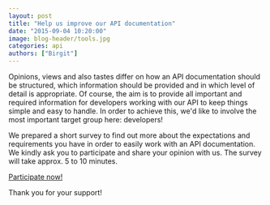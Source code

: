 ```yaml
---
layout: post
title: "Help us improve our API documentation"
date: "2015-09-04 10:20:00"
image: blog-header/tools.jpg
categories: api
authors: ["Birgit"]
---
```


Opinions, views and also tastes differ on how an API documentation should be structured, which information should be provided and in which level of detail is appropriate.
Of course, the aim is to provide all important and required information for developers working with our API to keep things simple and easy to handle.
In order to achieve this, we'd like to involve the most important target group here: developers!

We prepared a short survey to find out more about the expectations and requirements you have in order to easily work with an API documentation.
We kindly ask you to participate and share your opinion with us.
The survey will take approx. 5 to 10 minutes.

[Participate now!](http://eshop.polldaddy.com/s/api-documentation)

Thank you for your support!
